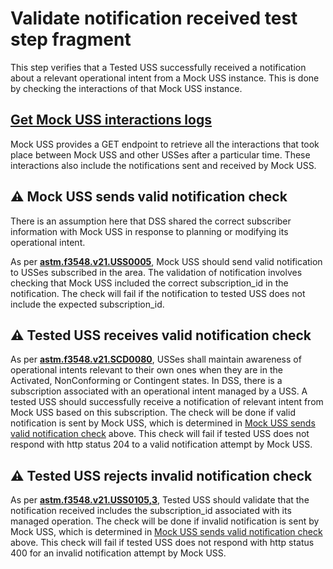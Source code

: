 # Validate notification received test step fragment

This step verifies that a Tested USS successfully received a notification about a relevant operational intent from a Mock USS instance.
This is done by checking the interactions of that Mock USS instance.

## [Get Mock USS interactions logs](../../../../interuss/mock_uss/get_mock_uss_interactions.md)
Mock USS provides a GET endpoint to retrieve all the interactions that took place between Mock USS
and other USSes after a particular time.
These interactions also include the notifications sent and received by Mock USS.

## ⚠️ Mock USS sends valid notification check
There is an assumption here that DSS shared the correct subscriber information with Mock USS in response to planning or modifying its operational intent.

As per **[astm.f3548.v21.USS0005](../../../../../requirements/astm/f3548/v21.md)**,
Mock USS should send valid notification to USSes subscribed in the area.
The validation of notification involves checking that Mock USS included the correct subscription_id in the notification.
The check will fail if the notification to tested USS does not include the expected subscription_id.

## ⚠️ Tested USS receives valid notification check
As per **[astm.f3548.v21.SCD0080](../../../../../requirements/astm/f3548/v21.md)**, USSes shall maintain awareness of
operational intents relevant to their own ones when they are in the Activated, NonConforming or Contingent states.
In DSS, there is a subscription associated with an operational intent managed by a USS. A tested USS should successfully
receive a notification of relevant intent from Mock USS based on this subscription.
The check will be done if valid notification is sent by Mock USS, which is determined in
[Mock USS sends valid notification check](#⚠️-mock-uss-sends-valid-notification-check) above.
This check will fail if tested USS does not respond with http status 204 to a valid notification attempt by Mock USS.

## ⚠️ Tested USS rejects invalid notification check

As per **[astm.f3548.v21.USS0105,3](../../../../../requirements/astm/f3548/v21.md)**, Tested USS should validate that the notification
received includes the subscription_id associated with its managed operation.
The check will be done if invalid notification is sent by Mock USS, which is determined in
[Mock USS sends valid notification check](#⚠️-mock-uss-sends-valid-notification-check) above.
This check will fail if tested USS does not respond with http status 400 for an invalid notification attempt by Mock USS.


